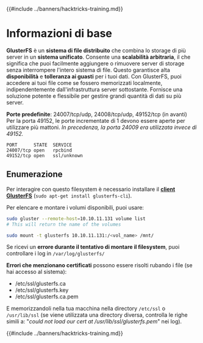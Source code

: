 {{#include ../banners/hacktricks-training.md}}

# Informazioni di base

**GlusterFS** è un **sistema di file distribuito** che combina lo storage di più server in un **sistema unificato**. Consente una **scalabilità arbitraria**, il che significa che puoi facilmente aggiungere o rimuovere server di storage senza interrompere l'intero sistema di file. Questo garantisce alta **disponibilità** e **tolleranza ai guasti** per i tuoi dati. Con GlusterFS, puoi accedere ai tuoi file come se fossero memorizzati localmente, indipendentemente dall'infrastruttura server sottostante. Fornisce una soluzione potente e flessibile per gestire grandi quantità di dati su più server.

**Porte predefinite**: 24007/tcp/udp, 24008/tcp/udp, 49152/tcp (in avanti)\
Per la porta 49152, le porte incrementate di 1 devono essere aperte per utilizzare più mattoni. _In precedenza, la porta 24009 era utilizzata invece di 49152._
```
PORT      STATE  SERVICE
24007/tcp open   rpcbind
49152/tcp open   ssl/unknown
```
## Enumerazione

Per interagire con questo filesystem è necessario installare il [**client GlusterFS**](https://download.gluster.org/pub/gluster/glusterfs/LATEST/) (`sudo apt-get install glusterfs-cli`).

Per elencare e montare i volumi disponibili, puoi usare:
```bash
sudo gluster --remote-host=10.10.11.131 volume list
# This will return the name of the volumes

sudo mount -t glusterfs 10.10.11.131:/<vol_name> /mnt/
```
Se ricevi un **errore durante il tentativo di montare il filesystem**, puoi controllare i log in `/var/log/glusterfs/`

**Errori che menzionano certificati** possono essere risolti rubando i file (se hai accesso al sistema):

- /etc/ssl/glusterfs.ca
- /etc/ssl/glusterfs.key
- /etc/ssl/glusterfs.ca.pem

E memorizzandoli nella tua macchina nella directory `/etc/ssl` o `/usr/lib/ssl` (se viene utilizzata una directory diversa, controlla le righe simili a: "_could not load our cert at /usr/lib/ssl/glusterfs.pem_" nei log).

{{#include ../banners/hacktricks-training.md}}

